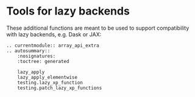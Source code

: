 # Tools for lazy backends

These additional functions are meant to be used to support compatibility with
lazy backends, e.g. Dask or JAX:

```{eval-rst}
.. currentmodule:: array_api_extra
.. autosummary::
    :nosignatures:
    :toctree: generated

    lazy_apply
    lazy_apply_elementwise
    testing.lazy_xp_function
    testing.patch_lazy_xp_functions
```
